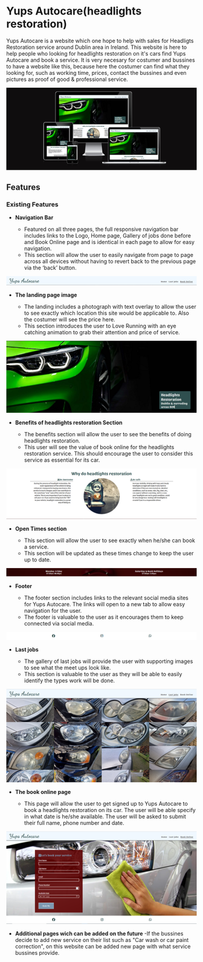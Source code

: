 # Yups Autocare(headlights restoration)

Yups Autocare is a website which one hope to help with sales for Headligts Restoration service around Dublin area in Ireland. This website is here to help people who looking for headlights restoration on it's cars find Yups Autocare and book a service. It is very necesary for costumer and bussines to have a website like this, because here the costumer can find what they looking for, such as working time, prices, contact the bussines and even pictures as proof of good & professional service.

![Header](https://github.com/Yups11/Project-nr1/blob/main/media/readme-image-1.png)

## Features

### Existing Features

- __Navigation Bar__

  - Featured on all three pages, the full responsive navigation bar includes links to the Logo, Home page, Gallery of jobs done before and Book Online page and is identical in each page to allow for easy navigation.
  - This section will allow the user to easily navigate from page to page across all devices without having to revert back to the previous page via the ‘back’ button.

![Navigation Bar](https://github.com/Yups11/Project-nr1/blob/main/media/readme-image-features-navbar.png)

- __The landing page image__

  - The landing includes a photograph with text overlay to allow the user to see exactly which location this site would be applicable to. Also the costumer will see the price here.
  - This section introduces the user to Love Running with an eye catching animation to grab their attention and price of service.

![Landing Page](https://github.com/Yups11/Project-nr1/blob/main/media/landing-page-image.png)

- __Benefits of headlights restoration Section__

  - The benefits section will allow the user to see the benefits of doing headlights restoration.
  - This user will see the value of book online for the headlights restoration service. This should encourage the user to consider this service as essential for its car.

![Benefits of headligts restoration](https://github.com/Yups11/Project-nr1/blob/main/media/benefits-image.png)

- __Open Times section__

  - This section will allow the user to see exactly when he/she can book a service. 
  - This section will be updated as these times change to keep the user up to date. 

![Open Times](https://github.com/Yups11/Project-nr1/blob/main/media/open-times-image.png)

- __Footer__ 

  - The footer section includes links to the relevant social media sites for Yups Autocare. The links will open to a new tab to allow easy navigation for the user. 
  - The footer is valuable to the user as it encourages them to keep connected via social media.

![Footer](https://github.com/Yups11/Project-nr1/blob/main/media/footer-image-readme.png)

- __Last jobs__

  - The gallery of last jobs will provide the user with supporting images to see what the meet ups look like. 
  - This section is valuable to the user as they will be able to easily identify the types work will be done.

![Last jobs](https://github.com/Yups11/Project-nr1/blob/main/media/last-jobs-image-readme.png)

- __The book online page__

  - This page will allow the user to get signed up to Yups Autocare to book a headlights restoration on its car. The user will be able specify in what date is he/she available. The user will be asked to submit their full name, phone number and date. 

![Sign Up](https://github.com/Yups11/Project-nr1/blob/main/media/book-online-image-readme.png)

- __Additional pages wich can be added on the future__
-If the bussines decide to add new service on their list such as "Car wash or car paint correction", on this website can be added new page with what service bussines provide.

